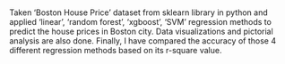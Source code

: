 # 
Taken ‘Boston House Price’ dataset from sklearn library in python and applied ‘linear’, ‘random forest’, ‘xgboost’, ‘SVM’ regression methods to predict the house prices in Boston city. Data visualizations and pictorial analysis are also done. Finally, I have compared the accuracy of those 4 different regression methods based on its r-square value. 
